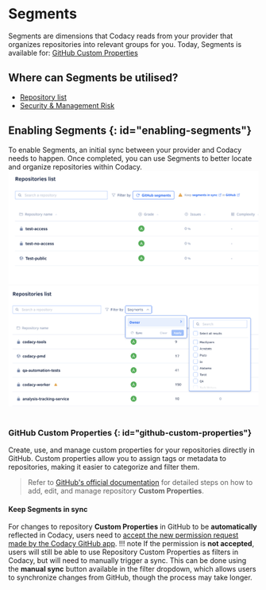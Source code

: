 # Segments
Segments are dimensions that Codacy reads from your provider that organizes repositories into relevant groups for you. Today, Segments is available for: [GitHub Custom Properties](#github-custom-properties)
  

## Where can Segments be utilised?
- [Repository list](../managing-repositories/#provider-segments) 
- [Security & Management Risk](../managing-security-and-risk/)

## Enabling Segments {: id="enabling-segments"}
To enable Segments, an initial sync between your provider and Codacy needs to happen. Once completed, you can use Segments to better locate and organize repositories within Codacy.
![Segments sync](../organizations/images/Segments-no-sync.png)
![Segments after sync](../organizations/images/segments-after-sync.png)
<br><br>


### GitHub Custom Properties {: id="github-custom-properties"}
Create, use, and manage custom properties for your repositories directly in GitHub. Custom properties allow you to assign tags or metadata to repositories, making it easier to categorize and filter them.

> Refer to [GitHub's official documentation](https://docs.github.com/en/organizations/managing-organization-settings/managing-custom-properties-for-repositories-in-your-organization#adding-custom-properties) for detailed steps on how to add, edit, and manage repository **Custom Properties**. 

#### Keep Segments in sync
For changes to repository **Custom Properties** in GitHub to be **automatically** reflected in Codacy, users need to [accept the new permission request made by the Codacy GitHub app](https://docs.github.com/en/apps/using-github-apps/approving-updated-permissions-for-a-github-app). 
!!! note
    If the permission is **not accepted**, users will still be able to use Repository Custom Properties as filters in Codacy, but will need to manually trigger a sync. This can be done using the **manual sync** button available in the filter dropdown, which allows users to synchronize changes from GitHub, though the process may take longer.
